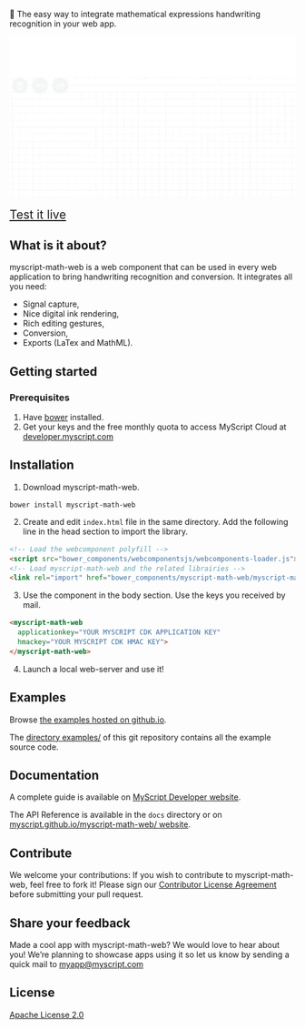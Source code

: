 :pencil: The easy way to integrate mathematical expressions handwriting recognition in your web app.

![myscript-math-web preview](./preview.gif)

 
<a style="text-align:center; font-size:150%;" href="https://myscript.github.io/myscript-math-web/components/myscript-math-web/examples/">Test it live</a>


## What is it about?

myscript-math-web is a web component that can be used in every web application to bring handwriting recognition and conversion. It integrates all you need:  
* Signal capture,
* Nice digital ink rendering,
* Rich editing gestures,
* Conversion,
* Exports (LaTex and MathML).

## Getting started

### Prerequisites

1. Have [bower](https://bower.io/#install-bower) installed.
2. Get your keys and the free monthly quota to access MyScript Cloud at [developer.myscript.com](https://developer.myscript.com)
 
## Installation

1. Download myscript-math-web.
```shell
bower install myscript-math-web
```
2. Create and edit `index.html` file in the same directory. Add the following line in the head section to import the library.

```html
<!-- Load the webcomponent polyfill -->
<script src="bower_components/webcomponentsjs/webcomponents-loader.js"></script>
<!-- Load myscript-math-web and the related librairies -->
<link rel="import" href="bower_components/myscript-math-web/myscript-math-web.html">
```

3. Use the component in the body section. Use the keys you received by mail.

```html
<myscript-math-web
  applicationkey="YOUR MYSCRIPT CDK APPLICATION KEY"
  hmackey="YOUR MYSCRIPT CDK HMAC KEY">
</myscript-math-web>
```
   
4. Launch a local web-server and use it!



## Examples

Browse [the examples hosted on github.io](https://myscript.github.io/myscript-math-web/examples/).

The [directory examples/](/examples) of this git repository contains all the example source code. 

## Documentation

A complete guide is available on [MyScript Developer website](https://developer.myscript.com/docs/interactive-ink/1.0/web/web-components/math-element/).

The API Reference is available in the `docs` directory or on [myscript.github.io/myscript-math-web/ website](https://myscript.github.io/myscript-math-web/).

## Contribute

We welcome your contributions:
If you wish to contribute to myscript-math-web, feel free to fork it!
Please sign our [Contributor License Agreement](CONTRIBUTING.md) before submitting your pull request.

## Share your feedback

Made a cool app with myscript-math-web? We would love to hear about you!
We’re planning to showcase apps using it so let us know by sending a quick mail to [myapp@myscript.com](mailto://myapp@myscript.com)

## License

[Apache License 2.0](http://www.apache.org/licenses/LICENSE-2.0)
